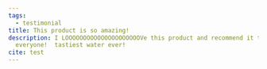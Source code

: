 ```yaml
---
tags:
  - testimonial
title: This product is so amazing!
description: I LOOOOOOOOOOOOOOOOOOOOOVe this product and recommend it to
  everyone!  tastiest water ever!
cite: test
---
```

